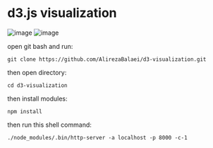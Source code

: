 # d3.js visualization

![image](https://user-images.githubusercontent.com/99330644/218257285-1278f65d-f136-4afc-9a14-1dcb1bc2feac.png)
![image](https://user-images.githubusercontent.com/99330644/218312233-d6153c9e-adb2-4d17-9eef-8ffdd6c1915f.png)

open git bash and run:

```
git clone https://github.com/AlirezaBalaei/d3-visualization.git
```

then open directory:

```
cd d3-visualization
```

then install modules:

```
npm install
```

then run this shell command:

```
./node_modules/.bin/http-server -a localhost -p 8000 -c-1
```
